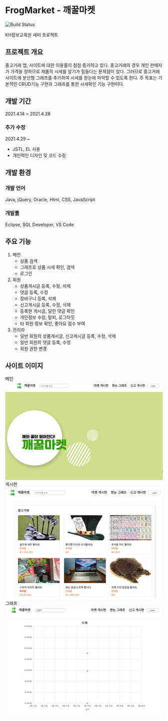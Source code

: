 # FrogMarket - 깨꿀마켓

![Build Status](https://img.shields.io/github/last-commit/kianpas/frogmarket)

KH정보교육원 세미 프로젝트

## 프로젝트 개요
중고거래 앱, 사이트에 대한 이용률이 점점 증가하고 있다. 중고거래의 경우 개인 판매자가 가격을 정하므로 
제품의 시세를 알기가 힘들다는 문제점이 있다. 그러므로 중고거래 사이트에 분산형 그래프를 추가하여 
시세를 한눈에 파악할 수 있도록 한다.
주 목표는 기본적인 CRUD기능 구현과 그래프를 통한 시세확인 기능 구현이다.

## 개발 기간
2021.4.14 ~ 2021.4.28

### 추가 수정
2021.4.29 ~ 
* JSTL, EL 사용
* 개인적인 디자인 및 코드 수정

## 개발 환경
### 개발 언어
Java, jQuery, Oracle, Html, CSS, JavaScript

### 개발툴
Eclipse, SQL Developer, VS Code

## 주요 기능
 1. 메인
    * 상품 검색
    * 그래프로 상품 시세 확인, 검색
    * 로그인
 2. 회원
    * 상품게시글 등록, 수정, 삭제
    * 댓글 등록, 수정
    * 장바구니 등록, 삭제
    * 신고게시글 등록, 수정, 삭제
    * 등록한 게시글, 달린 댓글 확인
    * 개인정보 수정, 탈퇴, 로그아웃
    * 타 회원 정보 확인, 좋아요 점수 부여
 4. 관리자
    * 일반 회원의 상품게시글, 신고게시글 등록, 수정, 삭제
    * 일반 회원의 댓글 등록, 수정
    * 회원 권한 변경
    

## 사이트 이미지
메인
![Alt text](./WebContent/img/msedge_oJqXyAJOqd.jpg)
게시판
![Alt text](./WebContent/img/msedge_zzJ5ncQ0Pp.jpg)
그래프
![Alt text](./WebContent/img/msedge_OhGa7ymk11.jpg)

